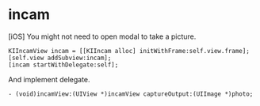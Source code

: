 incam
=====

[iOS] You might not need to open modal to take a picture.

```objc
KIIncamView incam = [[KIIncam alloc] initWithFrame:self.view.frame];
[self.view addSubview:incam];
[incam startWithDelegate:self];
```

And implement delegate.

```objc
- (void)incamView:(UIView *)incamView captureOutput:(UIImage *)photo;
```
